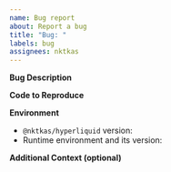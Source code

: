 ```yaml
---
name: Bug report
about: Report a bug
title: "Bug: "
labels: bug
assignees: nktkas
---
```


**Bug Description**

<!-- Briefly describe the bug. -->

**Code to Reproduce**

<!-- Provide a minimal code snippet that reproduces the bug. -->
<!-- https://stackoverflow.com/help/minimal-reproducible-example -->

**Environment**

- `@nktkas/hyperliquid` version:
- Runtime environment and its version: <!-- Node.js / Deno / Bun / Web -->

**Additional Context (optional)**

<!-- Include any other relevant information (e.g. error stack traces, related issues, suggestions on how to fix, etc.). -->
